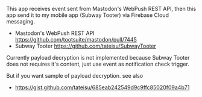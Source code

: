 
This app receives event sent from Mastodon's WebPush REST API, then this app send it to my mobile app (Subway Tooter) via Firebase Cloud messaging.

- Mastodon's WebPush REST API https://github.com/tootsuite/mastodon/pull/7445
- Subway Tooter https://github.com/tateisu/SubwayTooter

Currently payload decryption is not implemented because Subway Tooter does not requires it's content, just use event as notification check trigger. 

But if you want sample of payload decryption. see also
- https://gist.github.com/tateisu/685eab242549d9c9ffc85020f09a4b71
